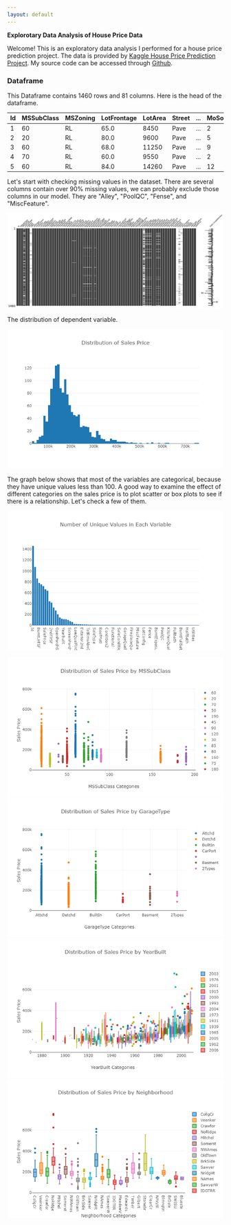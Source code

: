 ```yaml
---
layout: default
---
```


**Explorotary Data Analysis of House Price Data**

Welcome! This is an exploratory data analysis I performed for a house price prediction project. The data is provided by [Kaggle House Price Prediction Project](https://www.kaggle.com/c/house-prices-advanced-regression-techniques). My source code can be accessed through [Github](https://github.com/Jianwei-Bao/HousePricePrediction).
<!-- and, _italic_, or ~~strikethrough~~. --> 

 
  
  

### [](#header-3)Dataframe

This Dataframe contains 1460 rows and 81 columns. Here is the head of the dataframe.

|Id| MSSubClass| MSZoning| LotFrontage| LotArea|	Street|	...| MoSold|	YrSold| SaleType|	SaleCondition|	SalePrice|
|:-|:----------|:--------|:-----------|:-------|:------|:---|:------|:------|:--------|:-------------|:---------|
|	1|         60|	      RL|        65.0|    8450|   Pave|	...|      2|   2008|	      WD|	       Normal|    208500|
|	2|         20|       RL|        80.0|    9600|   Pave|	...|      5|   2007|	      WD|	       Normal|    181500|
|	3|         60|       RL|        68.0|   11250|   Pave|	...|	     9|   2008|       WD|	       Normal|	   223500|
| 4|         70|       RL|        60.0|    9550|   Pave|	...|      2|   2006|       WD|	      Abnorml|    140000|
|	5|         60|	      RL|        84.0|   14260|   Pave|	...|     12|   2008|       WD|       Normal	|    250000|



 
Let's start with checking missing values in the dataset. There are several columns contain over 90% missing values, we can probably exclude those columns in our model. They are "Alley", "PoolQC", "Fense", and "MiscFeature".

![](https://github.com/Jianwei-Bao/HousePricePrediction/blob/master/Part%201%20plotly%20graphs/msno.png?raw=true)
 
 
The distribution of dependent variable.

![](https://github.com/Jianwei-Bao/HousePricePrediction/blob/master/Part%201%20plotly%20graphs/newplot.png?raw=true)
 
  
The graph below shows that most of the variables are categorical, because they have unique values less than 100. A good way to examine the effect of different categories on the sales price is to plot scatter or box plots to see if there is a relationship. Let's check a few of them.

![](https://github.com/Jianwei-Bao/HousePricePrediction/blob/master/Part%201%20plotly%20graphs/newplot%20(1).png?raw=true)

 
![](https://github.com/Jianwei-Bao/HousePricePrediction/blob/master/Part%201%20plotly%20graphs/newplot%20(2).png?raw=true) 
![](https://github.com/Jianwei-Bao/HousePricePrediction/blob/master/Part%201%20plotly%20graphs/newplot%20(3).png?raw=true)
![](https://github.com/Jianwei-Bao/HousePricePrediction/blob/master/Part%201%20plotly%20graphs/newplot%20(4).png?raw=true)
![](https://github.com/Jianwei-Bao/HousePricePrediction/blob/master/Part%201%20plotly%20graphs/newplot%20(5).png?raw=true)




